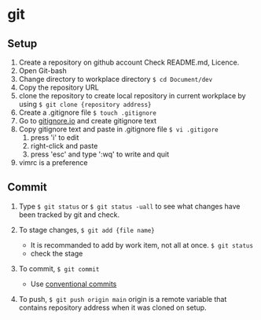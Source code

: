 # git

## Setup
1. Create a repository on github account
    Check README.md, Licence.
2. Open Git-bash
3. Change directory to workplace directory
    `$ cd Document/dev`
4. Copy the repository URL
5. clone the repository to create local repository in current workplace by using
    `$ git clone {repository address}`
6. Create a .gitignore file 
    `$ touch .gitignore`
7. Go to [gitignore.io](https://gitignore.io/) and create gitignore text
8. Copy gitignore text and paste in .gitignore file
    `$ vi .gitigore`
   1. press 'i' to edit 
   2. right-click and paste
   3. press 'esc' and type ':wq' to write and quit
9. vimrc is a preference

## Commit
1. Type 
`$ git status` or
`$ git status -uall` 
to see what changes have been tracked by git and check.

2. To stage changes, 
`$ git add {file name}`
    - It is recommanded to add by work item, not all at once.
`$ git status`
    - check the stage
3. To commit,
`$ git commit`
    - Use [conventional commits](https://www.conventionalcomits.org/ko/v1.0.0/)
4. To push,
`$ git push origin main`
origin is a remote variable that contains repository address when it was cloned on setup.


